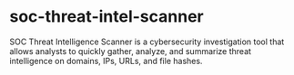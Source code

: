# soc-threat-intel-scanner
SOC Threat Intelligence Scanner is a cybersecurity investigation tool that allows analysts to quickly gather, analyze, and summarize threat intelligence on domains, IPs, URLs, and file hashes.
